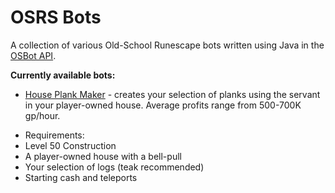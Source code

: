 # OSRS Bots
A collection of various Old-School Runescape bots written using Java in the [OSBot API](https://osbot.org/api/ "OSBot API").

<b>Currently available bots:</b>

 - [House Plank Maker](https://github.com/AdamBrodin/osrsbots/tree/master/HousePlankMaker "HousePlankMaker") - creates your selection of planks using the servant in your player-owned house. Average profits range from 500-700K gp/hour. 
* Requirements:
* Level 50 Construction
* A player-owned house with a bell-pull
* Your selection of logs (teak recommended)
* Starting cash and teleports
